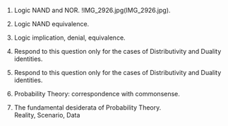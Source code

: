 1. Logic NAND and NOR.
 !IMG_2926.jpg(IMG_2926.jpg). 

2. Logic NAND equivalence.  

3. Logic implication, denial, equivalence.  

4. Respond to this question only for the cases of Distributivity and Duality identities.  

5. Respond to this question only for the cases of Distributivity and Duality identities.  

6. Probability Theory: correspondence with commonsense.  

7. The fundamental desiderata of Probability Theory.  
Reality, Scenario, Data  


